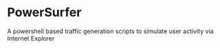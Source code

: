 # PowerSurfer
A powershell based traffic generation scripts to simulate user activity via Internet Explorer
